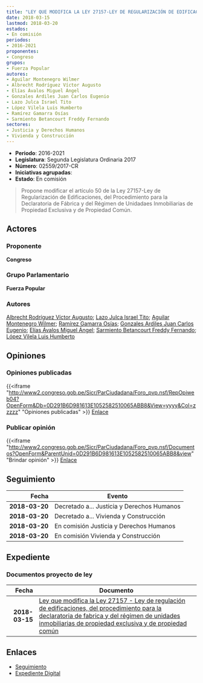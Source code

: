 ```yaml
---
title: "LEY QUE MODIFICA LA LEY 27157-LEY DE REGULARIZACIÓN DE EDIFICACIONES, DEL PROCEDIMIENTO PARA LA DECLARATORIA DE FÁBRICA Y DEL RÉGIMEN DE UNIDADES INMOBILIARIAS DE PROPIEDAD EXCLUSIVA Y DE PROPIEDAD COMÚN"
date: 2018-03-15
lastmod: 2018-03-20
estados:
- En comisión
periodos:
- 2016-2021
proponentes:
- Congreso
grupos:
- Fuerza Popular
autores:
- Aguilar Montenegro Wilmer
- Albrecht Rodríguez Víctor Augusto
- Elías Ávalos Miguel Ángel
- Gonzales Ardiles Juan Carlos Eugenio
- Lazo Julca Israel Tito
- López Vilela Luis Humberto
- Ramírez Gamarra Osías
- Sarmiento Betancourt Freddy Fernando
sectores:
- Justicia y Derechos Humanos
- Vivienda y Construcción
---
```

- **Periodo**: 2016-2021
- **Legislatura**: Segunda Legislatura Ordinaria 2017
- **Número**: 02559/2017-CR
- **Iniciativas agrupadas**: 
- **Estado**: En comisión

> Propone modificar el artículo 50 de la Ley 27157-Ley de Regularización de Edificaciones, del Procedimiento para la Declaratoria de Fábrica y del Régimen de Unidadaes Inmobiliarias de Propiedad Exclusiva y de Propiedad Común.


## Actores

### Proponente

**Congreso**

### Grupo Parlamentario

**Fuerza Popular**

### Autores

[Albrecht Rodríguez Víctor Augusto](mailto:mailto:valbrecht@congreso.gob.pe); [Lazo Julca Israel Tito](mailto:mailto:ilazo@congreso.gob.pe); [Aguilar Montenegro Wilmer](mailto:mailto:waguilar@congreso.gob.pe); [Ramírez Gamarra Osías](mailto:mailto:oramirez@congreso.gob.pe); [Gonzales Ardiles Juan Carlos Eugenio](mailto:mailto:jgonzalesa@congreso.gob.pe); [Elías Ávalos Miguel Ángel](mailto:mailto:melias@congreso.gob.pe); [Sarmiento Betancourt Freddy Fernando](mailto:mailto:fsarmiento@congreso.gob.pe); [López Vilela Luis Humberto](mailto:mailto:llopezv@congreso.gob.pe)

## Opiniones

### Opiniones publicadas

{{<iframe "http://www2.congreso.gob.pe/Sicr/ParCiudadana/Foro_pvp.nsf/RepOpiweb04?OpenForm&Db=0D291B6D981613E1052582510065ABB8&View=yyyy&Col=zzzzz" "Opiniones publicadas" >}}
[Enlace](http://www2.congreso.gob.pe/Sicr/ParCiudadana/Foro_pvp.nsf/RepOpiweb04?OpenForm&Db=0D291B6D981613E1052582510065ABB8&View=yyyy&Col=zzzzz)

### Publicar opinión

{{<iframe "http://www2.congreso.gob.pe/Sicr/ParCiudadana/Foro_pvp.nsf/Documentos?OpenForm&ParentUnid=0D291B6D981613E1052582510065ABB8&view" "Brindar opinión" >}}
[Enlace](http://www2.congreso.gob.pe/Sicr/ParCiudadana/Foro_pvp.nsf/Documentos?OpenForm&ParentUnid=0D291B6D981613E1052582510065ABB8&view)


## Seguimiento

| Fecha | Evento |
|------:|--------|
| **2018-03-20** | Decretado a... Justicia y Derechos Humanos |
| **2018-03-20** | Decretado a... Vivienda y Construcción |
| **2018-03-20** | En comisión Justicia y Derechos Humanos |
| **2018-03-20** | En comisión Vivienda y Construcción |

## Expediente

### Documentos proyecto de ley

| Fecha | Documento |
|------:|-----------|
| **2018-03-15** | [Ley que modifica la Ley 27157 - Ley de regulación de edificaciones, del procedimiento para la declaratoria de fabrica y del régimen de unidades inmobiliarias de propiedad exclusiva y de propiedad común](http://www.leyes.congreso.gob.pe/Documentos/2016_2021/Proyectos_de_Ley_y_de_Resoluciones_Legislativas/PL0255920180315..pdf) |

## Enlaces

- [Seguimiento](http://www2.congreso.gob.pe/Sicr/TraDocEstProc/CLProLey2016.nsf/f7fff46988ca05b1052578e100829cc7/03eea0fa8866f66d05258251007c9ae3?OpenDocument)
- [Expediente Digital](http://www2.congreso.gob.pe/Sicr/TraDocEstProc/Expvirt_2011.nsf/visbusqptramdoc1621/02559?opendocument)


